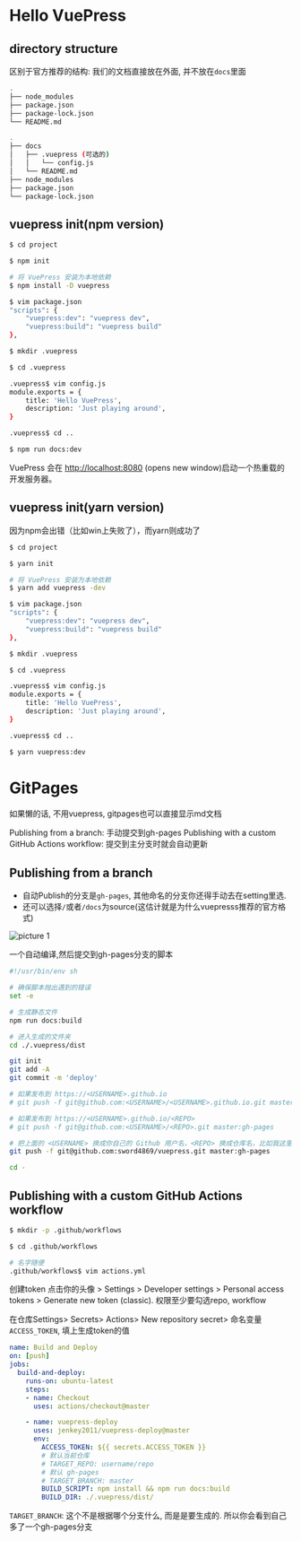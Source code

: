 # Hello VuePress

## directory structure

区别于官方推荐的结构: 我们的文档直接放在外面, 并不放在`docs`里面
```bash
.
├── node_modules
├── package.json
├── package-lock.json
└── README.md
```
```bash
.
├── docs
│   ├── .vuepress (可选的)
│   │   └── config.js
│   └── README.md 
├── node_modules
├── package.json
└── package-lock.json
```

## vuepress init(npm version)
```bash
$ cd project

$ npm init

# 将 VuePress 安装为本地依赖
$ npm install -D vuepress

$ vim package.json
"scripts": {
    "vuepress:dev": "vuepress dev",
    "vuepress:build": "vuepress build"
},

$ mkdir .vuepress

$ cd .vuepress

.vuepress$ vim config.js
module.exports = {
    title: 'Hello VuePress',
    description: 'Just playing around',
}

.vuepress$ cd ..

$ npm run docs:dev
```

VuePress 会在 <http://localhost:8080> (opens new window)启动一个热重载的开发服务器。

## vuepress init(yarn version)

因为npm会出错（比如win上失败了），而yarn则成功了

```bash
$ cd project

$ yarn init

# 将 VuePress 安装为本地依赖
$ yarn add vuepress -dev

$ vim package.json
"scripts": {
    "vuepress:dev": "vuepress dev",
    "vuepress:build": "vuepress build"
},

$ mkdir .vuepress

$ cd .vuepress

.vuepress$ vim config.js
module.exports = {
    title: 'Hello VuePress',
    description: 'Just playing around',
}

.vuepress$ cd ..

$ yarn vuepress:dev
```
# GitPages

如果懒的话, 不用vuepress, gitpages也可以直接显示md文档


Publishing from a branch: 手动提交到gh-pages
Publishing with a custom GitHub Actions workflow: 提交到主分支时就会自动更新
## Publishing from a branch

- 自动Publish的分支是`gh-pages`, 其他命名的分支你还得手动去在setting里选.
- 还可以选择`/`或者`/docs`为source(这估计就是为什么vuepresss推荐的官方格式)

![picture 1](/image/83ad32c958dacc26e343fa0988ac1868f25889fb9f830f60f9946bf11d77dca4.png)  

一个自动编译,然后提交到gh-pages分支的脚本
```bash
#!/usr/bin/env sh

# 确保脚本抛出遇到的错误
set -e

# 生成静态文件
npm run docs:build

# 进入生成的文件夹
cd ./.vuepress/dist

git init
git add -A
git commit -m 'deploy'

# 如果发布到 https://<USERNAME>.github.io
# git push -f git@github.com:<USERNAME>/<USERNAME>.github.io.git master

# 如果发布到 https://<USERNAME>.github.io/<REPO>
# git push -f git@github.com:<USERNAME>/<REPO>.git master:gh-pages

# 把上面的 <USERNAME> 换成你自己的 Github 用户名，<REPO> 换成仓库名，比如我这里就是：
git push -f git@github.com:sword4869/vuepress.git master:gh-pages

cd -
```
## Publishing with a custom GitHub Actions workflow

```bash
$ mkdir -p .github/workflows

$ cd .github/workflows

# 名字随便
.github/workflows$ vim actions.yml
```
创建token
点击你的头像 > Settings > Developer settings > Personal access tokens > Generate new token (classic). 权限至少要勾选repo, workflow

在仓库Settings> Secrets> Actions> New repository secret> 命名变量`ACCESS_TOKEN`, 填上生成token的值
```yaml
name: Build and Deploy
on: [push]
jobs:
  build-and-deploy:
    runs-on: ubuntu-latest
    steps:
    - name: Checkout
      uses: actions/checkout@master

    - name: vuepress-deploy
      uses: jenkey2011/vuepress-deploy@master
      env:
        ACCESS_TOKEN: ${{ secrets.ACCESS_TOKEN }}
        # 默认当前仓库
        # TARGET_REPO: username/repo
        # 默认 gh-pages
        # TARGET_BRANCH: master
        BUILD_SCRIPT: npm install && npm run docs:build
        BUILD_DIR: ./.vuepress/dist/
```
`TARGET_BRANCH`: 这个不是根据哪个分支什么, 而是是要生成的. 所以你会看到自己多了一个gh-pages分支
